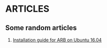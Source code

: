 # ARTICLES

## Some random articles
1. [Installation guide for ARB on Ubuntu 16.04](https://github.com/doublexism/ARTICLES/tree/master)
